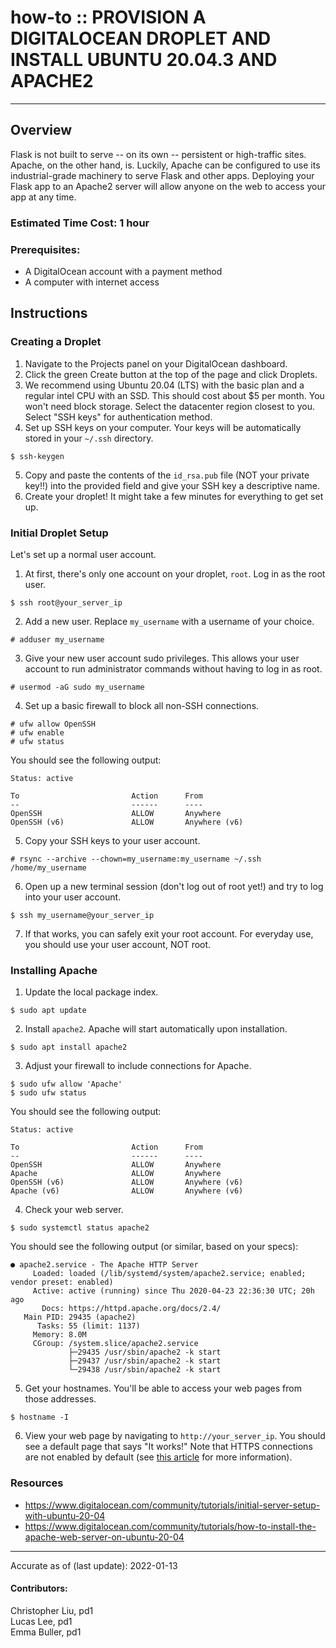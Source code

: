 # how-to :: PROVISION A DIGITALOCEAN DROPLET AND INSTALL UBUNTU 20.04.3 AND APACHE2
---
## Overview
Flask is not built to serve -- on its own -- persistent or high-traffic sites. Apache, on the other hand, is. Luckily, Apache can be configured to use its industrial-grade machinery to serve Flask and other apps. Deploying your Flask app to an Apache2 server will allow anyone on the web to access your app at any time. 

### Estimated Time Cost: 1 hour

### Prerequisites:

- A DigitalOcean account with a payment method
- A computer with internet access

## Instructions

### Creating a Droplet
1. Navigate to the Projects panel on your DigitalOcean dashboard.
2. Click the green Create button at the top of the page and click Droplets.
3. We recommend using Ubuntu 20.04 (LTS) with the basic plan and a regular intel CPU with an SSD. This should cost about $5 per month. You won't need block storage. Select the datacenter region closest to you. Select "SSH keys" for authentication method.
4. Set up SSH keys on your computer. Your keys will be automatically stored in your `~/.ssh` directory.
```
$ ssh-keygen
```
5. Copy and paste the contents of the `id_rsa.pub` file (NOT your private key!!) into the provided field and give your SSH key a descriptive name.
6. Create your droplet! It might take a few minutes for everything to get set up.

### Initial Droplet Setup
Let's set up a normal user account.
1. At first, there's only one account on your droplet, `root`. Log in as the root user.
```
$ ssh root@your_server_ip
```
2. Add a new user. Replace `my_username` with a username of your choice.
```
# adduser my_username
```
3. Give your new user account sudo privileges. This allows your user account to run administrator commands without having to log in as root.
```
# usermod -aG sudo my_username
```
4. Set up a basic firewall to block all non-SSH connections.
```
# ufw allow OpenSSH
# ufw enable
# ufw status
```
You should see the following output:
```
Status: active

To                         Action      From
--                         ------      ----
OpenSSH                    ALLOW       Anywhere
OpenSSH (v6)               ALLOW       Anywhere (v6)
```
5. Copy your SSH keys to your user account.
```
# rsync --archive --chown=my_username:my_username ~/.ssh /home/my_username
```
6. Open up a new terminal session (don't log out of root yet!) and try to log into your user account.
```
$ ssh my_username@your_server_ip
```
7. If that works, you can safely exit your root account. For everyday use, you should use your user account, NOT root.

### Installing Apache
1. Update the local package index.
```
$ sudo apt update
```
2. Install `apache2`. Apache will start automatically upon installation.
```
$ sudo apt install apache2
```
3. Adjust your firewall to include connections for Apache.
```
$ sudo ufw allow 'Apache'
$ sudo ufw status
```
You should see the following output:
```
Status: active

To                         Action      From
--                         ------      ----
OpenSSH                    ALLOW       Anywhere                  
Apache                     ALLOW       Anywhere                
OpenSSH (v6)               ALLOW       Anywhere (v6)             
Apache (v6)                ALLOW       Anywhere (v6)
```
4. Check your web server.
```
$ sudo systemctl status apache2
```
You should see the following output (or similar, based on your specs):
```
● apache2.service - The Apache HTTP Server
     Loaded: loaded (/lib/systemd/system/apache2.service; enabled; vendor preset: enabled)
     Active: active (running) since Thu 2020-04-23 22:36:30 UTC; 20h ago
       Docs: https://httpd.apache.org/docs/2.4/
   Main PID: 29435 (apache2)
      Tasks: 55 (limit: 1137)
     Memory: 8.0M
     CGroup: /system.slice/apache2.service
             ├─29435 /usr/sbin/apache2 -k start
             ├─29437 /usr/sbin/apache2 -k start
             └─29438 /usr/sbin/apache2 -k start
```
5. Get your hostnames. You'll be able to access your web pages from those addresses.
```
$ hostname -I
```
6. View your web page by navigating to `http://your_server_ip`. You should see a default page that says "It works!" Note that HTTPS connections are not enabled by default (see [this article](https://www.digitalocean.com/community/tutorials/how-to-create-a-self-signed-ssl-certificate-for-apache-in-ubuntu-20-04) for more information).

### Resources
* https://www.digitalocean.com/community/tutorials/initial-server-setup-with-ubuntu-20-04
* https://www.digitalocean.com/community/tutorials/how-to-install-the-apache-web-server-on-ubuntu-20-04

---

Accurate as of (last update): 2022-01-13

#### Contributors:  
Christopher Liu, pd1  
Lucas Lee, pd1  
Emma Buller, pd1  
